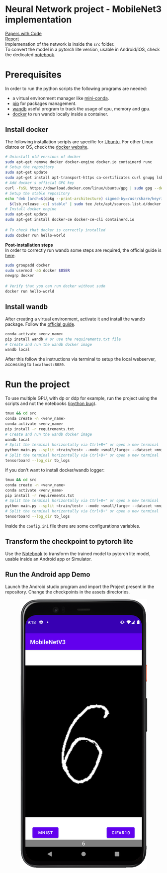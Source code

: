 # Neural Network project - MobileNet3 implementation
[Papers with Code](https://paperswithcode.com/method/mobilenetv3)  
[Report](./report.pdf)  
Implemenation of the network is inside the `src` folder.  
To convert the model in a pytorch lite version, usable in Android/iOS, check the dedicated [notebook](./notebooks/convert_to_mobile.ipynb).

# Prerequisites
In order to run the python scripts the following programs are needed:
- a virtual environment manager like [mini-conda](https://docs.conda.io/en/latest/miniconda.html).
- [pip](https://pip.pypa.io/en/stable/installation/) for packages management.
- [wandb](https://wandb.ai/site) useful program to track the usage of cpu, memory and gpu.
- [docker](https://docs.docker.com/engine/install/ubuntu/) to run wandb locally inside a container.

## Install docker
The following installation scripts are specific for [Ubuntu](https://docs.docker.com/engine/install/ubuntu/#install-using-the-repository). For other Linux distros or OS, check the [docker website](https://docs.docker.com/engine/install/).
```bash
# Uninstall old versions of docker
sudo apt-get remove docker docker-engine docker.io containerd runc
# Setup the repository
sudo apt-get update
sudo apt-get install apt-transport-https ca-certificates curl gnupg lsb-release
# Add docker's official GPG key
curl -fsSL https://download.docker.com/linux/ubuntu/gpg | sudo gpg --dearmor -o /usr/share/keyrings/docker-archive-keyring.gpg
# Setup the stable repository
echo "deb [arch=$(dpkg --print-architecture) signed-by=/usr/share/keyrings/docker-archive-keyring.gpg] https://download.docker.com/linux/ubuntu \
  $(lsb_release -cs) stable" | sudo tee /etc/apt/sources.list.d/docker.list > /dev/null
# Install docker engine
sudo apt-get update
sudo apt-get install docker-ce docker-ce-cli containerd.io

# To check that docker is correctly installed
sudo docker run hello-world
```

**Post-installation steps**  
In order to correctly run wandb some steps are required, the official guide is [here](https://docs.docker.com/engine/install/linux-postinstall/).
```bash
sudo groupadd docker
sudo usermod -aG docker $USER
newgrp docker

# Verify that you can run docker without sudo
docker run hello-world
```

## Install wandb
After creating a virtual environment, activate it and install the wandb package. Follow the [official guide](https://docs.wandb.ai/guides/self-hosted/local).
```bash
conda activate <venv_name>
pip install wandb # or use the requirements.txt file
# Create and run the wandb docker image
wandb local 
```
After this follow the instructions via terminal to setup the local webserver, accessing to `localhost:8080`.

# Run the project
To use multiple GPU, with dp or ddp for example, run the project using the scripts and not the notebooks ([ipython bug](https://github.com/ipython/ipython/issues/12396)).

```bash
tmux && cd src
conda create -n <venv_name>
conda activate <venv_name>
pip install -r requirements.txt
# Create and run the wandb docker image
wandb local
# Split the terminal horizontally via Ctrl+B+" or open a new terminal
python main.py --split <train/test> --mode <small/large> --dataset <mnist/cifar10> --monitor
# Split the terminal horizontally via Ctrl+B+" or open a new terminal
tensorboard --log_dir tb_logs
```

If you don't want to install docker/wandb logger:
```bash
tmux && cd src
conda create -n <venv_name>
conda activate <venv_name>
pip install -r requirements.txt
# Split the terminal horizontally via Ctrl+B+" or open a new terminal
python main.py --split <train/test> --mode <small/large> --dataset <mnist/cifar10>
# Split the terminal horizontally via Ctrl+B+" or open a new terminal
tensorboard --log_dir tb_logs
```

Inside the `config.ini` file there are some configurations variables.


## Transform the checkpoint to pytorch lite
Use the [Notebook](./notebooks/convert_to_mobile.ipynb) to transform the trained model to pytorch lite model, usable inside an Android app or Simulator.

## Run the Android app Demo
Launch the Android studio program and import the Project present in the repository. Change the checkpoints in the assets directories.  
<p align="center">
  <img src="report/img/demo_app.png" />
</p>
